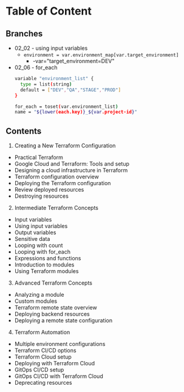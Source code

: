 # Table of Content

## Branches

- 02_02 - using input variables
  - `environment = var.environment_map[var.target_environment]` 
    - -var="target_environment=DEV"
- 02_06 - for_each
  ```sh
  variable "environment_list" {
    type = list(string)
    default = ["DEV","QA","STAGE","PROD"]
  }

  for_each = toset(var.environment_list)
  name = "${lower(each.key)}_${var.project-id}"
  ```

## Contents
 
1. Creating a New Terraform Configuration
  - Practical Terraform
  - Google Cloud and Terraform: Tools and setup
  - Designing a cloud infrastructure in Terraform
  - Terraform configuration overview
  - Deploying the Terraform configuration
  - Review deployed resources
  - Destroying resources
  
2. Intermediate Terraform Concepts
  - Input variables
  - Using input variables
  - Output variables
  - Sensitive data
  - Looping with count
  - Looping with for_each
  - Expressions and functions
  - Introduction to modules
  - Using Terraform modules

3. Advanced Terraform Concepts
  - Analyzing a module
  - Custom modules
  - Terraform remote state overview
  - Deploying backend resources
  - Deploying a remote state configuration
  
4. Terraform Automation
  - Multiple environment configurations
  - Terraform CI/CD options
  - Terraform Cloud setup
  - Deploying with Terraform Cloud
  - GitOps CI/CD setup
  - GitOps CI/CD with Terraform Cloud
  - Deprecating resources
  